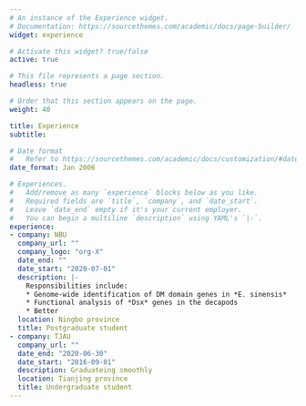 ```yaml
---
# An instance of the Experience widget.
# Documentation: https://sourcethemes.com/academic/docs/page-builder/
widget: experience

# Activate this widget? true/false
active: true

# This file represents a page section.
headless: true

# Order that this section appears on the page.
weight: 40

title: Experience
subtitle:

# Date format
#   Refer to https://sourcethemes.com/academic/docs/customization/#date-format
date_format: Jan 2006

# Experiences.
#   Add/remove as many `experience` blocks below as you like.
#   Required fields are `title`, `company`, and `date_start`.
#   Leave `date_end` empty if it's your current employer.
#   You can begin a multiline `description` using YAML's `|-`.
experience:
- company: NBU
  company_url: ""
  company_logo: "org-X"
  date_end: ""
  date_start: "2020-07-01"
  description: |-
    Responsibilities include:
    * Genome-wide identification of DM domain genes in *E. sinensis*
    * Functional analysis of *Dsx* genes in the decapods
    * Better
  location: Ningbo province
  title: Postgraduate student
- company: TJAU
  company_url: ""
  date_end: "2020-06-30"
  date_start: "2016-09-01"
  description: Graduateing smoothly
  location: Tianjing province
  title: Undergraduate student
---
```

